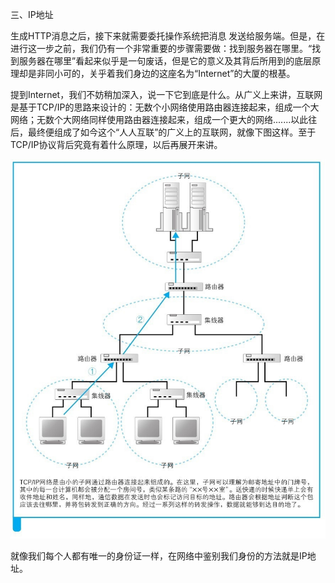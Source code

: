 三、IP地址

生成HTTP消息之后，接下来就需要委托操作系统把消息 发送给服务端。但是，在进行这一步之前，我们仍有一个非常重要的步骤需要做：找到服务器在哪里。“找到服务器在哪里”看起来似乎是一句废话，但是它的意义及其背后所用到的底层原理却是非同小可的，关乎着我们身边的这座名为“Internet”的大厦的根基。

提到Internet，我们不妨稍加深入，说一下它到底是什么。从广义上来讲，互联网是基于TCP/IP的思路来设计的：无数个小网络使用路由器连接起来，组成一个大网络；无数个大网络同样使用路由器连接起来，组成一个更大的网络.......以此往后，最终便组成了如今这个“人人互联”的广义上的互联网，就像下图这样。至于TCP/IP协议背后究竟有着什么原理，以后再展开来讲。

![image-20200910192700151](img/关于DNS--网络是怎样连接的笔记二/image-20200910192700151.png)

就像我们每个人都有唯一的身份证一样，在网络中鉴别我们身份的方法就是IP地址。


